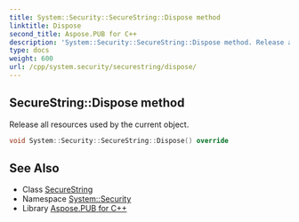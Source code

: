 ```yaml
---
title: System::Security::SecureString::Dispose method
linktitle: Dispose
second_title: Aspose.PUB for C++
description: 'System::Security::SecureString::Dispose method. Release all resources used by the current object in C++.'
type: docs
weight: 600
url: /cpp/system.security/securestring/dispose/
---
```

## SecureString::Dispose method


Release all resources used by the current object.

```cpp
void System::Security::SecureString::Dispose() override
```

## See Also

* Class [SecureString](../)
* Namespace [System::Security](../../)
* Library [Aspose.PUB for C++](../../../)
